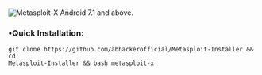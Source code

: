 #
![Metasploit-X](https://user-images.githubusercontent.com/63346676/90892133-7693e100-e3da-11ea-96e3-9635bd3b8f37.jpeg)
Android 7.1 and above.

### •Quick Installation:

```
git clone https://github.com/abhackerofficial/Metasploit-Installer && cd 
Metasploit-Installer && bash metasploit-x
```
